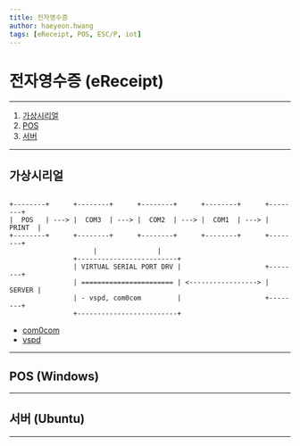 ```yaml
---
title: 전자영수증 
author: haeyeon.hwang
tags: [eReceipt, POS, ESC/P, iot]
---
```


# 전자영수증 (eReceipt)
---
1. [가상시리얼](#가상시리얼)
2. [POS](#pos-windows) 
3. [서버](#서버-ubuntu)

---

## 가상시리얼

~~~console

+--------+      +--------+      +--------+      +--------+      +--------+   
|  POS   | ---> |  COM3  | ---> |  COM2  | ---> |  COM1  | ---> | PRINT  |
+--------+      +--------+      +--------+      +--------+      +--------+
                     |               |
                +-------------------------+
                | VIRTUAL SERIAL PORT DRV |                     +--------+
                | ======================= | <-----------------> | SERVER | 
                | - vspd, com0com         |                     +--------+
                +-------------------------+

~~~

- [com0com](http://com0com.sourceforge.net/)
- [vspd](https://www.eltima.com/vspd-post-download.html)

---

## POS (Windows)

---

## 서버 (Ubuntu)

---
